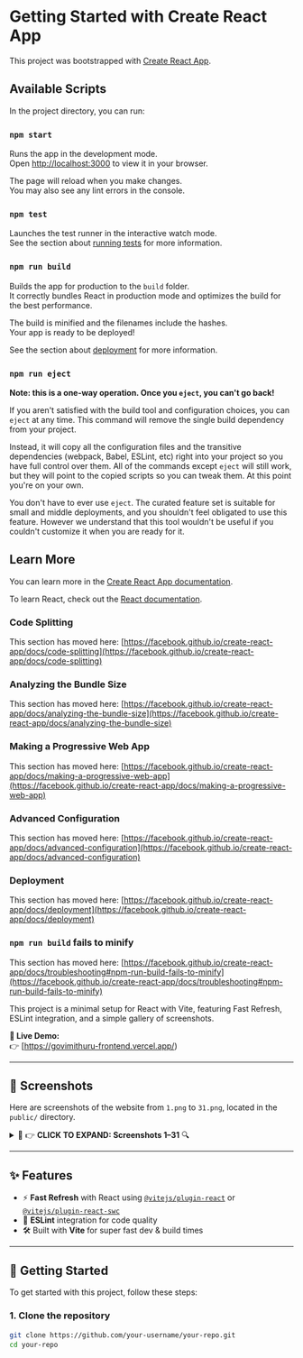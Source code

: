 # Getting Started with Create React App

This project was bootstrapped with [Create React App](https://github.com/facebook/create-react-app).

## Available Scripts

In the project directory, you can run:

### `npm start`

Runs the app in the development mode.\
Open [http://localhost:3000](http://localhost:3000) to view it in your browser.

The page will reload when you make changes.\
You may also see any lint errors in the console.

### `npm test`

Launches the test runner in the interactive watch mode.\
See the section about [running tests](https://facebook.github.io/create-react-app/docs/running-tests) for more information.

### `npm run build`

Builds the app for production to the `build` folder.\
It correctly bundles React in production mode and optimizes the build for the best performance.

The build is minified and the filenames include the hashes.\
Your app is ready to be deployed!

See the section about [deployment](https://facebook.github.io/create-react-app/docs/deployment) for more information.

### `npm run eject`

**Note: this is a one-way operation. Once you `eject`, you can't go back!**

If you aren't satisfied with the build tool and configuration choices, you can `eject` at any time. This command will remove the single build dependency from your project.

Instead, it will copy all the configuration files and the transitive dependencies (webpack, Babel, ESLint, etc) right into your project so you have full control over them. All of the commands except `eject` will still work, but they will point to the copied scripts so you can tweak them. At this point you're on your own.

You don't have to ever use `eject`. The curated feature set is suitable for small and middle deployments, and you shouldn't feel obligated to use this feature. However we understand that this tool wouldn't be useful if you couldn't customize it when you are ready for it.

## Learn More

You can learn more in the [Create React App documentation](https://facebook.github.io/create-react-app/docs/getting-started).

To learn React, check out the [React documentation](https://reactjs.org/).

### Code Splitting

This section has moved here: [https://facebook.github.io/create-react-app/docs/code-splitting](https://facebook.github.io/create-react-app/docs/code-splitting)

### Analyzing the Bundle Size

This section has moved here: [https://facebook.github.io/create-react-app/docs/analyzing-the-bundle-size](https://facebook.github.io/create-react-app/docs/analyzing-the-bundle-size)

### Making a Progressive Web App

This section has moved here: [https://facebook.github.io/create-react-app/docs/making-a-progressive-web-app](https://facebook.github.io/create-react-app/docs/making-a-progressive-web-app)

### Advanced Configuration

This section has moved here: [https://facebook.github.io/create-react-app/docs/advanced-configuration](https://facebook.github.io/create-react-app/docs/advanced-configuration)

### Deployment

This section has moved here: [https://facebook.github.io/create-react-app/docs/deployment](https://facebook.github.io/create-react-app/docs/deployment)

### `npm run build` fails to minify

This section has moved here: [https://facebook.github.io/create-react-app/docs/troubleshooting#npm-run-build-fails-to-minify](https://facebook.github.io/create-react-app/docs/troubleshooting#npm-run-build-fails-to-minify)



This project is a minimal setup for React with Vite, featuring Fast Refresh, ESLint integration, and a simple gallery of screenshots.

**🔗 Live Demo:**  
👉 [https://govimithuru-frontend.vercel.app/)

---

## 📸 Screenshots

Here are screenshots of the website from `1.png` to `31.png`, located in the `public/` directory.

<details>
<summary>📸 👉 <strong>CLICK TO EXPAND: Screenshots 1–31</strong> 🔍</summary>

![Screenshot 1](./public/1.png)  
![Screenshot 2](./public/2.png)  
![Screenshot 3](./public/3.png)  
![Screenshot 4](./public/4.png)  
![Screenshot 5](./public/5.png)  
![Screenshot 6](./public/6.png)  
![Screenshot 7](./public/7.png)  
![Screenshot 8](./public/8.png)  
![Screenshot 9](./public/9.png)  
![Screenshot 10](./public/10.png)  
![Screenshot 11](./public/11.png)  
![Screenshot 12](./public/12.png)  
![Screenshot 13](./public/13.png)  
![Screenshot 14](./public/14.png)  
![Screenshot 15](./public/15.png)  
![Screenshot 16](./public/16.png)  
![Screenshot 17](./public/17.png)  
![Screenshot 18](./public/18.png)  
![Screenshot 19](./public/19.png)  
![Screenshot 20](./public/20.png)  
![Screenshot 21](./public/21.png)  
![Screenshot 22](./public/22.png)  
![Screenshot 23](./public/23.png)  
![Screenshot 24](./public/24.png)  
![Screenshot 25](./public/25.png)  
![Screenshot 26](./public/26.png)  
![Screenshot 27](./public/27.png)  
![Screenshot 28](./public/28.png)  
![Screenshot 29](./public/29.png)  
![Screenshot 30](./public/30.png)  
![Screenshot 31](./public/31.png)

</details>

---

## ✨ Features

- ⚡ **Fast Refresh** with React using [`@vitejs/plugin-react`](https://github.com/vitejs/vite-plugin-react) or [`@vitejs/plugin-react-swc`](https://github.com/vitejs/vite-plugin-react-swc)
- 🧹 **ESLint** integration for code quality
- 🛠️ Built with **Vite** for super fast dev & build times

---

## 🚀 Getting Started

To get started with this project, follow these steps:

### 1. Clone the repository

```bash
git clone https://github.com/your-username/your-repo.git
cd your-repo

